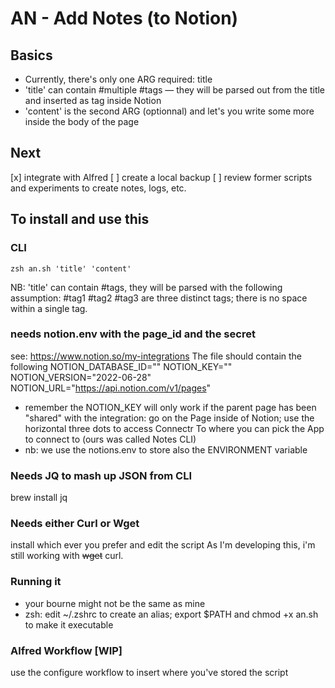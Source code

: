 # AN - Add Notes (to Notion)


## Basics
- Currently, there's only one ARG required: title
- 'title' can contain #multiple #tags — they will be parsed out from the title and inserted as tag inside Notion
- 'content' is the second ARG (optionnal) and let's you write some more inside the body of the page

## Next
[x] integrate with Alfred
[ ] create a local backup
[ ] review former scripts and experiments to create notes, logs, etc.

## To install and use this
### CLI
	zsh an.sh 'title' 'content'
NB: 'title' can contain #tags, they will be parsed with the following assumption: #tag1 #tag2 #tag3 are three distinct tags; there is no space within a single tag.

### needs notion.env with the page_id and the secret
see: https://www.notion.so/my-integrations
The file should contain the following
	NOTION_DATABASE_ID=""
	NOTION_KEY=""
	NOTION_VERSION="2022-06-28"
	NOTION_URL="https://api.notion.com/v1/pages"
- remember the NOTION_KEY will only work if the parent page has been "shared" with the integration: go on the Page inside of Notion; use the horizontal three dots to access Connectr To where you can pick the App to connect to (ours was called Notes CLI)
- nb: we use the notions.env to store also the ENVIRONMENT variable

### Needs JQ to mash up JSON from CLI
brew install jq

### Needs either Curl or Wget
install which ever you prefer and edit the script
As I'm developing this, i'm still working with ~~wget~~ curl.

### Running it
- your bourne might not be the same as mine
- zsh: edit ~/.zshrc to create an alias; export $PATH and chmod +x an.sh to make it executable

### Alfred Workflow [WIP]
use the configure workflow to insert where you've stored the script